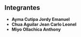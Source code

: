 ## Integrantes

- **Ayma Cutipa Jordy Emanuel**  
- **Chua Aguilar Jean Carlo Leonel**  
- **Miyo Ollachica Anthony**
